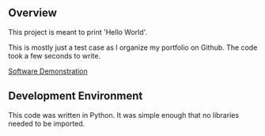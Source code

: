 ## Overview

This project is meant to print 'Hello World'.

This is mostly just a test case as I organize my portfolio on Github. The code took a few seconds to write.

[Software Demonstration](https://youtu.be/T5CrcMpELcQ)

## Development Environment

This code was written in Python. It was simple enough that no libraries needed to be imported.

